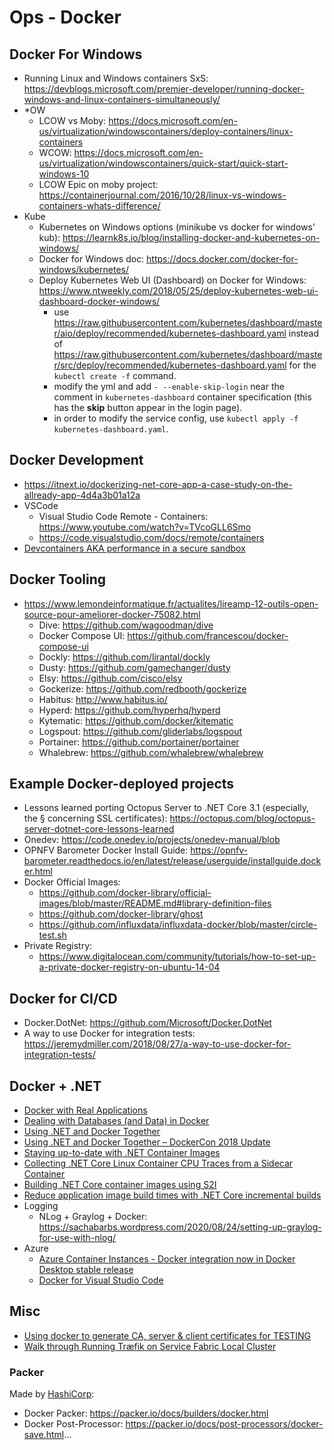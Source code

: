 # Ops - Docker

## Docker For Windows

* Running Linux and Windows containers SxS: <https://devblogs.microsoft.com/premier-developer/running-docker-windows-and-linux-containers-simultaneously/>
* *OW
  * LCOW vs Moby: <https://docs.microsoft.com/en-us/virtualization/windowscontainers/deploy-containers/linux-containers>
  * WCOW: <https://docs.microsoft.com/en-us/virtualization/windowscontainers/quick-start/quick-start-windows-10>
  * LCOW Epic on moby project: <https://containerjournal.com/2016/10/28/linux-vs-windows-containers-whats-difference/>
* Kube
  * Kubernetes on Windows options (minikube vs docker for windows' kub): <https://learnk8s.io/blog/installing-docker-and-kubernetes-on-windows/>
  * Docker for Windows doc: <https://docs.docker.com/docker-for-windows/kubernetes/>
  * Deploy Kubernetes Web UI (Dashboard) on Docker for Windows: <https://www.ntweekly.com/2018/05/25/deploy-kubernetes-web-ui-dashboard-docker-windows/>
    * use <https://raw.githubusercontent.com/kubernetes/dashboard/master/aio/deploy/recommended/kubernetes-dashboard.yaml> instead of <https://raw.githubusercontent.com/kubernetes/dashboard/master/src/deploy/recommended/kubernetes-dashboard.yaml> for the `kubectl create -f` command.
    * modify the yml and add `- --enable-skip-login` near the comment in `kubernetes-dashboard` container specification (this has the **skip** button appear in the login page).
    * in order to modify the service config, use `kubectl apply -f kubernetes-dashboard.yaml`.

## Docker Development

* <https://itnext.io/dockerizing-net-core-app-a-case-study-on-the-allready-app-4d4a3b01a12a>
* VSCode
  * Visual Studio Code Remote - Containers: <https://www.youtube.com/watch?v=TVcoGLL6Smo>
  * <https://code.visualstudio.com/docs/remote/containers>
* [Devcontainers AKA performance in a secure sandbox](https://blog.johnnyreilly.com/2020/08/devcontainers-aka-performance-in-secure.html)

## Docker Tooling

* <https://www.lemondeinformatique.fr/actualites/lireamp-12-outils-open-source-pour-ameliorer-docker-75082.html>
  * Dive: <https://github.com/wagoodman/dive>
  * Docker Compose UI: <https://github.com/francescou/docker-compose-ui>
  * Dockly: <https://github.com/lirantal/dockly>
  * Dusty: <https://github.com/gamechanger/dusty>
  * Elsy: <https://github.com/cisco/elsy>
  * Gockerize: <https://github.com/redbooth/gockerize>
  * Habitus: <http://www.habitus.io/>
  * Hyperd: <https://github.com/hyperhq/hyperd>
  * Kytematic: <https://github.com/docker/kitematic>
  * Logspout: <https://github.com/gliderlabs/logspout>
  * Portainer: <https://github.com/portainer/portainer>
  * Whalebrew: <https://github.com/whalebrew/whalebrew>

## Example Docker-deployed projects

* Lessons learned porting Octopus Server to .NET Core 3.1 (especially, the § concerning SSL certificates): <https://octopus.com/blog/octopus-server-dotnet-core-lessons-learned>
* Onedev: <https://code.onedev.io/projects/onedev-manual/blob>
* OPNFV Barometer Docker Install Guide: <https://opnfv-barometer.readthedocs.io/en/latest/release/userguide/installguide.docker.html>
* Docker Official Images:
  * <https://github.com/docker-library/official-images/blob/master/README.md#library-definition-files>
  * <https://github.com/docker-library/ghost>
  * <https://github.com/influxdata/influxdata-docker/blob/master/circle-test.sh>
* Private Registry:
  * <https://www.digitalocean.com/community/tutorials/how-to-set-up-a-private-docker-registry-on-ubuntu-14-04>

## Docker for CI/CD

* Docker.DotNet: <https://github.com/Microsoft/Docker.DotNet>
* A way to use Docker for integration tests: <https://jeremydmiller.com/2018/08/27/a-way-to-use-docker-for-integration-tests/>

## Docker + .NET

* [Docker with Real Applications](https://visualstudiomagazine.com/articles/2019/02/01/docker-with-real-applications.aspx)
* [Dealing with Databases (and Data) in Docker](https://visualstudiomagazine.com/articles/2019/03/01/dealing-with-databases.aspx)
* [Using .NET and Docker Together](https://devblogs.microsoft.com/dotnet/using-net-and-docker-together/)
* [Using .NET and Docker Together – DockerCon 2018 Update](https://devblogs.microsoft.com/dotnet/using-net-and-docker-together-dockercon-2018-update/)
* [Staying up-to-date with .NET Container Images](https://devblogs.microsoft.com/dotnet/staying-up-to-date-with-net-container-images/)
* [Collecting .NET Core Linux Container CPU Traces from a Sidecar Container](https://devblogs.microsoft.com/dotnet/collecting-net-core-linux-container-cpu-traces-from-a-sidecar-container/)
* [Building .NET Core container images using S2I](https://developers.redhat.com/blog/2018/12/13/building-net-core-container-images-using-s2i/)
* [Reduce application image build times with .NET Core incremental builds](https://developers.redhat.com/blog/2019/04/08/reduce-application-image-build-times-with-net-core-incremental-builds/)
* Logging
  * NLog + Graylog + Docker: <https://sachabarbs.wordpress.com/2020/08/24/setting-up-graylog-for-use-with-nlog/>
* Azure
  * [Azure Container Instances - Docker integration now in Docker Desktop stable release](https://azure.microsoft.com/en-us/blog/azure-container-instances-docker-integration-now-in-docker-desktop-stable-release/)
  * [Docker for Visual Studio Code](https://marketplace.visualstudio.com/items?itemName=ms-azuretools.vscode-docker)

## Misc

* [Using docker to generate CA, server & client certificates for TESTING](https://danielwertheim.se/using-docker-to-generate-ca-server-and-client-certificates-for-testing/)
* [Walk through Running Træfik on Service Fabric Local Cluster](https://devblogs.microsoft.com/premier-developer/walk-through-running-traefik-on-service-fabric-local-cluster/)

### Packer

Made by [HashiCorp](https://www.packer.io/intro/index.html):

* Docker Packer: <https://packer.io/docs/builders/docker.html>
* Docker Post-Processor: <https://packer.io/docs/post-processors/docker-save.html>...
